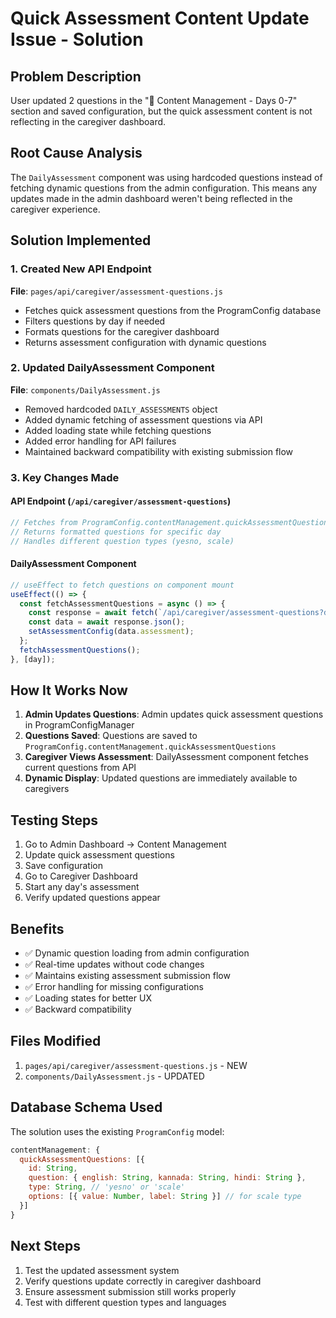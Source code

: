 # Quick Assessment Content Update Issue - Solution

## Problem Description
User updated 2 questions in the "📝 Content Management - Days 0-7" section and saved configuration, but the quick assessment content is not reflecting in the caregiver dashboard.

## Root Cause Analysis
The `DailyAssessment` component was using hardcoded questions instead of fetching dynamic questions from the admin configuration. This means any updates made in the admin dashboard weren't being reflected in the caregiver experience.

## Solution Implemented

### 1. Created New API Endpoint
**File**: `pages/api/caregiver/assessment-questions.js`
- Fetches quick assessment questions from the ProgramConfig database
- Filters questions by day if needed
- Formats questions for the caregiver dashboard
- Returns assessment configuration with dynamic questions

### 2. Updated DailyAssessment Component
**File**: `components/DailyAssessment.js`
- Removed hardcoded `DAILY_ASSESSMENTS` object
- Added dynamic fetching of assessment questions via API
- Added loading state while fetching questions
- Added error handling for API failures
- Maintained backward compatibility with existing submission flow

### 3. Key Changes Made

#### API Endpoint (`/api/caregiver/assessment-questions`)
```javascript
// Fetches from ProgramConfig.contentManagement.quickAssessmentQuestions
// Returns formatted questions for specific day
// Handles different question types (yesno, scale)
```

#### DailyAssessment Component
```javascript
// useEffect to fetch questions on component mount
useEffect(() => {
  const fetchAssessmentQuestions = async () => {
    const response = await fetch(`/api/caregiver/assessment-questions?day=${day}`);
    const data = await response.json();
    setAssessmentConfig(data.assessment);
  };
  fetchAssessmentQuestions();
}, [day]);
```

## How It Works Now

1. **Admin Updates Questions**: Admin updates quick assessment questions in ProgramConfigManager
2. **Questions Saved**: Questions are saved to `ProgramConfig.contentManagement.quickAssessmentQuestions`
3. **Caregiver Views Assessment**: DailyAssessment component fetches current questions from API
4. **Dynamic Display**: Updated questions are immediately available to caregivers

## Testing Steps

1. Go to Admin Dashboard → Content Management
2. Update quick assessment questions
3. Save configuration
4. Go to Caregiver Dashboard
5. Start any day's assessment
6. Verify updated questions appear

## Benefits

- ✅ Dynamic question loading from admin configuration
- ✅ Real-time updates without code changes
- ✅ Maintains existing assessment submission flow
- ✅ Error handling for missing configurations
- ✅ Loading states for better UX
- ✅ Backward compatibility

## Files Modified

1. `pages/api/caregiver/assessment-questions.js` - NEW
2. `components/DailyAssessment.js` - UPDATED

## Database Schema Used

The solution uses the existing `ProgramConfig` model:
```javascript
contentManagement: {
  quickAssessmentQuestions: [{
    id: String,
    question: { english: String, kannada: String, hindi: String },
    type: String, // 'yesno' or 'scale'
    options: [{ value: Number, label: String }] // for scale type
  }]
}
```

## Next Steps

1. Test the updated assessment system
2. Verify questions update correctly in caregiver dashboard
3. Ensure assessment submission still works properly
4. Test with different question types and languages